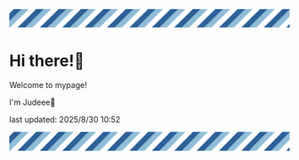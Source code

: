 <!-- Header image -->
<img src="./pokemon/pokemon_36.png" width="1000">

# Hi there!👋

Welcome to mypage!

I'm Judeee🐷

last updated: 2025/8/30 10:52

<!-- Footer image -->
<img src="./pokemon/pokemon_36.png" width="1000">
